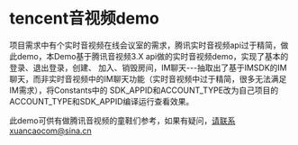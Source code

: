 # tencent音视频demo
项目需求中有个实时音视频在线会议室的需求，腾讯实时音视频api过于精简，做此demo，本Demo基于腾讯音视频3.X api做的实时音视频demo，实现了基本的登录、退出登录，创建、
加入、销毁房间，IM聊天---抽取出了基于IMSDK的IM聊天，而非实时音视频中的IM聊天功能（实时音视频中过于精简，很多无法满足IM需求），将Constants中的
SDK_APPID和ACCOUNT_TYPE改为自己项目的ACCOUNT_TYPE和SDK_APPID编译运行查看效果。

此demo可供有做腾讯音视频的童鞋们参考，如果有疑问，请联系xuancaocom@sina.cn

